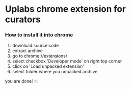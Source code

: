 Uplabs chrome extension for curators
=====================

### How to install it into chrome

1. download source code
2. extract archive
3. go to chrome://extensions/
4. select checkbox 'Developer mode' on right top corner
5. click on 'Load unpacked extension'
6. select folder where you unpacked archive

 you are done! 💥
